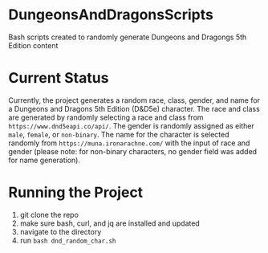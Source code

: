 # DungeonsAndDragonsScripts
Bash scripts created to randomly generate Dungeons and Dragongs 5th Edition content

# Current Status

Currently, the project generates a random race, class, gender, and name for a Dungeons and Dragons 5th Edition (D&D5e) character. The race and class are generated by randomly selecting a race and class from `https://www.dnd5eapi.co/api/`. The gender is randomly assigned as either `male`, `female`, or `non-binary`. The name for the character is selected randomly from `https://muna.ironarachne.com/` with the input of race and gender (please note: for non-binary characters, no gender field was added for name generation).


# Running the Project

1) git clone the repo
2) make sure bash, curl, and jq are installed and updated
3) navigate to the directory
4) run `bash dnd_random_char.sh`
